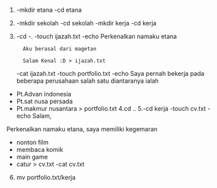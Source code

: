 1. -mkdir etana
   -cd etana
2. -mkdir sekolah
   -cd sekolah
   -mkdir kerja
   -cd kerja
3. -cd -.
   -touch ijazah.txt
   -echo Perkenalkan namaku etana

         Aku berasal dari magetan

         Salam Kenal :D > ijazah.txt
    -cat ijazah.txt
    -touch portfolio.txt
    -echo Saya pernah bekerja pada beberapa perusahaan salah satu 
          diantaranya ialah

- Pt.Advan indonesia
- Pt.sat nusa persada
- Pt.makmur nusantara > portfolio.txt
4.cd ..
5.-cd kerja
  -touch cv.txt
  -echo Salam,

Perkenalkan namaku etana, saya memiliki kegemaran
- nonton film
- membaca komik
- main game
- catur > cv.txt
  -cat cv.txt
6. mv portfolio.txt/kerja

  
